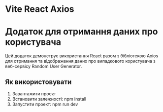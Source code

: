 # Vite React Axios

# Додаток для отримання даних про користувача

Цей додаток демонструє використання React разом з бібліотекою Axios для отримання та відображення даних про випадкового користувача з веб-сервісу Random User Generator.

## Як використовувати

1. Завантажити проект
2. Встановити залежності: npm install
3. Запустити проект: npm run dev
